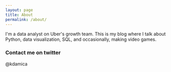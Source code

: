 ```yaml
---
layout: page
title: About
permalink: /about/
---
```


I'm a data analyst on Uber's growth team. This is my blog where I talk about Python, data visualization, SQL, and occasionally, making video games. 

### Contact me on twitter

@kdamica
